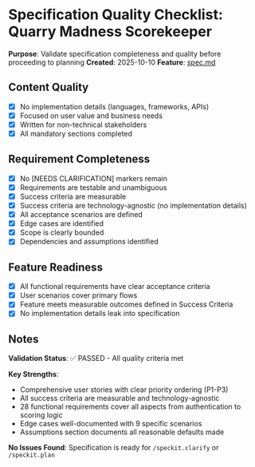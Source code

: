 # Specification Quality Checklist: Quarry Madness Scorekeeper

**Purpose**: Validate specification completeness and quality before proceeding to planning
**Created**: 2025-10-10
**Feature**: [spec.md](../spec.md)

## Content Quality

- [x] No implementation details (languages, frameworks, APIs)
- [x] Focused on user value and business needs
- [x] Written for non-technical stakeholders
- [x] All mandatory sections completed

## Requirement Completeness

- [x] No [NEEDS CLARIFICATION] markers remain
- [x] Requirements are testable and unambiguous
- [x] Success criteria are measurable
- [x] Success criteria are technology-agnostic (no implementation details)
- [x] All acceptance scenarios are defined
- [x] Edge cases are identified
- [x] Scope is clearly bounded
- [x] Dependencies and assumptions identified

## Feature Readiness

- [x] All functional requirements have clear acceptance criteria
- [x] User scenarios cover primary flows
- [x] Feature meets measurable outcomes defined in Success Criteria
- [x] No implementation details leak into specification

## Notes

**Validation Status**: ✅ PASSED - All quality criteria met

**Key Strengths**:
- Comprehensive user stories with clear priority ordering (P1-P3)
- All success criteria are measurable and technology-agnostic
- 28 functional requirements cover all aspects from authentication to scoring logic
- Edge cases well-documented with 9 specific scenarios
- Assumptions section documents all reasonable defaults made

**No Issues Found**: Specification is ready for `/speckit.clarify` or `/speckit.plan`
